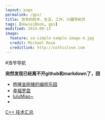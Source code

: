 ```yaml
---
layout: page
permalink: /gps/
title: 浩爷的技术，生活，工作，兴趣导航页
tags: [HowieiBook, gps]
modified: 2014-09-13
image:
  feature: so-simple-sample-image-4.jpg
  credit: Michael Rose
  creditlink: http://sothislove.com
---
```





#浩爷导航

**突然发现已经离不开github和markdown了，囧**

* [咆哮金刚猪的编程乐园](http://howiewang.github.io)
* [幸福罗盘](http://happyaround.com)
* [luluMiao~](http://lulumiao.github.io)
* []()


<div markdown="0"><a href="./cpp.html" class="btn">C++ 技术汇总</a></div>

